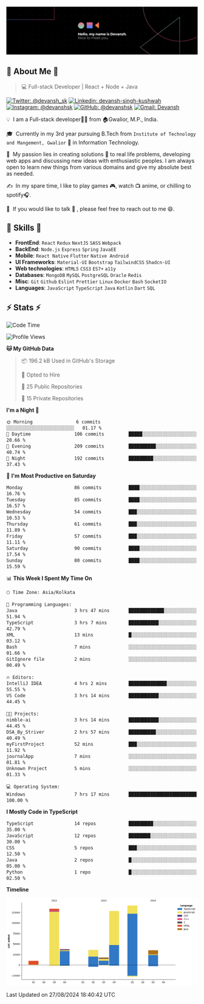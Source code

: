 ![Banner](./Devansh%20Singh%20Banner.png)

## 👋 About Me 👋

> 💻 Full-stack Developer | React + Node + Java

[![Twitter: @devansh_sk](https://img.shields.io/twitter/follow/devansh_sk?style=social)](https://twitter.com/devansh_sk)
[![Linkedin: devansh-singh-kushwah](https://img.shields.io/badge/-Devansh%20Singh%20Kushwah-blue?style=flat-square&logo=Linkedin&logoColor=white&link=https://www.linkedin.com/in/devanshsk/)](https://www.linkedin.com/in/devanshsk/)
[![Instagram: @devanshsk](https://img.shields.io/badge/-devanshsk-E4405F?style=flat-square&logo=instagram&logoColor=white)](https://instagram.com/devanshsk)
[![GitHub: @devanshsk](https://img.shields.io/github/followers/devanshsk?label=follow&style=social)](https://github.com/devanshsk)
[![Gmail: Devansh](https://img.shields.io/badge/Gmail-D14836?style=flat-square&logo=gmail&logoColor=white)](mailto:work.devanshsk@gmail.com)

💡 &nbsp;I am a Full-stack developer🧑‍💻 from 🏠Gwalior, M.P., India.

🎓 &nbsp;Currently in my 3rd year pursuing B.Tech from `Institute of Technology and Mangement, Gwalior` 🏫 in Information Technology.

🌱 &nbsp;My passion lies in creating solutions 🚩 to real life problems, developing web apps and discussing new ideas with enthusiastic peoples.
I am always open to learn new things from various domains and give my absolute best as needed.

✍️ &nbsp;In my spare time, I like to play games 🎮, watch 📺 anime, or chilling to spotify🎧.

💬 &nbsp;If you would like to talk 👋 , please feel free to reach out to me 😄.

##  🎉 Skills  🎉
- **FrontEnd**: `React` `Redux` `NextJS` `SASS` `Webpack`
- **BackEnd**: `Node.js` `Express` `Spring` `JavaEE`
- **Mobile**: `React Native` `Flutter` `Native Android`
- **UI Frameworks**: `Material-UI` `Bootstrap` `TailwindCSS` `Shadcn-UI`
- **Web technologies**: `HTML5` `CSS3` `ES7+` `a11y`
- **Databases**: `MongoDB` `MySQL` `PostgreSQL` `Oracle` `Redis`
- **Misc**: `Git` `Github` `Eslint` `Prettier` `Linux` `Docker` `Bash` `SocketIO`
- **Languages**: `JavaScript` `TypeScript` `Java` `Kotlin` `Dart` `SQL`

## ⚡ Stats ⚡
<!--START_SECTION:waka-->
![Code Time](http://img.shields.io/badge/Code%20Time-217%20hrs%2052%20mins-blue)

![Profile Views](http://img.shields.io/badge/Profile%20Views-0-blue)

**🐱 My GitHub Data** 

> 📦 196.2 kB Used in GitHub's Storage 
 > 
> 💼 Opted to Hire
 > 
> 📜 25 Public Repositories 
 > 
> 🔑 15 Private Repositories 
 > 
**I'm a Night 🦉** 

```text
🌞 Morning                6 commits           ░░░░░░░░░░░░░░░░░░░░░░░░░   01.17 % 
🌆 Daytime                106 commits         █████░░░░░░░░░░░░░░░░░░░░   20.66 % 
🌃 Evening                209 commits         ██████████░░░░░░░░░░░░░░░   40.74 % 
🌙 Night                  192 commits         █████████░░░░░░░░░░░░░░░░   37.43 % 
```
📅 **I'm Most Productive on Saturday** 

```text
Monday                   86 commits          ████░░░░░░░░░░░░░░░░░░░░░   16.76 % 
Tuesday                  85 commits          ████░░░░░░░░░░░░░░░░░░░░░   16.57 % 
Wednesday                54 commits          ███░░░░░░░░░░░░░░░░░░░░░░   10.53 % 
Thursday                 61 commits          ███░░░░░░░░░░░░░░░░░░░░░░   11.89 % 
Friday                   57 commits          ███░░░░░░░░░░░░░░░░░░░░░░   11.11 % 
Saturday                 90 commits          ████░░░░░░░░░░░░░░░░░░░░░   17.54 % 
Sunday                   80 commits          ████░░░░░░░░░░░░░░░░░░░░░   15.59 % 
```


📊 **This Week I Spent My Time On** 

```text
🕑︎ Time Zone: Asia/Kolkata

💬 Programming Languages: 
Java                     3 hrs 47 mins       █████████████░░░░░░░░░░░░   51.94 % 
TypeScript               3 hrs 7 mins        ███████████░░░░░░░░░░░░░░   42.79 % 
XML                      13 mins             █░░░░░░░░░░░░░░░░░░░░░░░░   03.12 % 
Bash                     7 mins              ░░░░░░░░░░░░░░░░░░░░░░░░░   01.66 % 
GitIgnore file           2 mins              ░░░░░░░░░░░░░░░░░░░░░░░░░   00.49 % 

🔥 Editors: 
IntelliJ IDEA            4 hrs 2 mins        ██████████████░░░░░░░░░░░   55.55 % 
VS Code                  3 hrs 14 mins       ███████████░░░░░░░░░░░░░░   44.45 % 

🐱‍💻 Projects: 
nimble-ai                3 hrs 14 mins       ███████████░░░░░░░░░░░░░░   44.45 % 
DSA_By_Striver           2 hrs 57 mins       ██████████░░░░░░░░░░░░░░░   40.49 % 
myFirstProject           52 mins             ███░░░░░░░░░░░░░░░░░░░░░░   11.92 % 
journalApp               7 mins              ░░░░░░░░░░░░░░░░░░░░░░░░░   01.81 % 
Unknown Project          5 mins              ░░░░░░░░░░░░░░░░░░░░░░░░░   01.33 % 

💻 Operating System: 
Windows                  7 hrs 17 mins       █████████████████████████   100.00 % 
```

**I Mostly Code in TypeScript** 

```text
TypeScript               14 repos            █████████░░░░░░░░░░░░░░░░   35.00 % 
JavaScript               12 repos            ████████░░░░░░░░░░░░░░░░░   30.00 % 
CSS                      5 repos             ███░░░░░░░░░░░░░░░░░░░░░░   12.50 % 
Java                     2 repos             █░░░░░░░░░░░░░░░░░░░░░░░░   05.00 % 
Python                   1 repo              █░░░░░░░░░░░░░░░░░░░░░░░░   02.50 % 
```



**Timeline**

![Lines of Code chart](https://raw.githubusercontent.com/DevanshSK/DevanshSK/main/assets/bar_graph.png)


 Last Updated on 27/08/2024 18:40:42 UTC
<!--END_SECTION:waka-->
